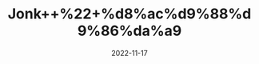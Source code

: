 ---
title: 'Jonk++%22+%d8%ac%d9%88%d9%86%da%a9'
date: '2022-11-17' 
metatag: '' 
inventory: '0' 
draft: false 
# meta description 
shortDescripton: 'Dried+Leech+%22+They+release+the+proteins+and+peptides+that+thin+blood+and+prevent+clotting.+This+improves+circulation+and+prevents+tissue+death.'
description: 'Herbs+%d8%ac%da%91%db%8c+%d8%a8%d9%88%d9%b9%db%8c'
longdescription: ''
tags: ''
brand: ''
subCategory: ''
sellCount: '0'
featured: True
# product Price
price: '150.0'
# Product Short Description
shortDescription: 'Dried+Leech+%22+They+release+the+proteins+and+peptides+that+thin+blood+and+prevent+clotting.+This+improves+circulation+and+prevents+tissue+death.'
productID: 'C3C6DD52-9924-ED11-9968-005056B3A416'
type: 'products'
category: 'Herbs+%d8%ac%da%91%db%8c+%d8%a8%d9%88%d9%b9%db%8c' 
thumnailproduct: 'https://eraconnect.blob.core.windows.net/product-images/aminsaddiquidawakhana/C3C6DD52-9924-ED11-9968-005056B3A416.webp' 
images:
  - image: 'https://eraconnect.blob.core.windows.net/product-images/aminsaddiquidawakhana/C3C6DD52-9924-ED11-9968-005056B3A416.webp'  
Variants:
---